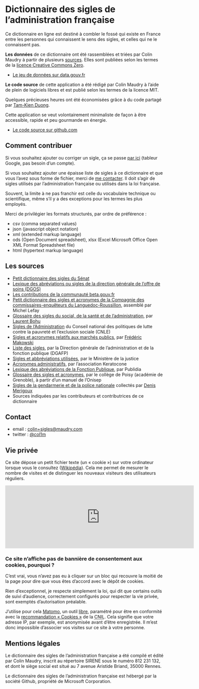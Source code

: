 # Dictionnaire des sigles de l’administration française

Ce dictionnaire en ligne est destiné à combler le fossé qui existe en France entre les personnes qui connaissent le sens des sigles, et celles qui ne le connaissent pas.

**Les données** de ce dictionnaire ont été rassemblées et triées par Colin Maudry à partir de plusieurs [sources](#lessources). Elles sont publiées selon les termes de la [licence Creative Commons Zero](http://creativecommons.org/publicdomain/zero/1.0/).

*   [Le jeu de données sur data.gouv.fr](https://www.data.gouv.fr/datasets/5ee0d624d915e528468166c6)

**Le code source** de cette application a été rédigé par Colin Maudry à l’aide de plein de logiciels libres et est publié selon les termes de la licence MIT.

Quelques précieuses heures ont été économisées grâce à du code partagé par [Tam-Kien Duong](https://github.com/taniki).

Cette application se veut volontairement minimaliste de façon à être accessible, rapide et peu gourmande en énergie.

*   [Le code source sur github.com](https://github.com/ColinMaudry/dictionnaire-sigles)

## Comment contribuer

Si vous souhaitez ajouter ou corriger un sigle, ça se passe [par ici](https://docs.google.com/spreadsheets/d/1kEJzE-8nCBZakKWptfrc5HhuctOEnMYy8AgxGz6dNW4/edit) (tableur Google, pas besoin d’un compte).

Si vous souhaitez ajouter une épaisse liste de sigles à ce dictionnaire et que vous l’avez sous forme de fichier, merci de [me contacter](#contact). Il doit s’agir de sigles utilisés par l’administration française ou utilisés dans la loi française.

Souvent, la limite à ne pas franchir est celle du vocabulaire technique ou scientifique, même s’il y a des exceptions pour les termes les plus employés.

Merci de privilégier les formats structurés, par ordre de préférence :

*   csv (comma separated values)
*   json (javascript object notation)
*   xml (extended markup language)
*   ods (Open Document spreadsheet), xlsx (Excel Microsoft Office Open XML Format Spreadsheet file)
*   html (hypertext markup language)

## Les sources

*   [Petit dictionnaire des sigles du Sénat](https://www.senat.fr/histoire/sigles.html)
*   [Lexique des abréviations ou sigles de la direction générale de l’offre de soins (DGOS)](http://www.metiers-fonctionpubliquehospitaliere.sante.gouv.fr/Lexique-des-abreviations-ou-sigles.html)
*   [Les contributions de la communauté beta.gouv.fr](https://github.com/betagouv/glossary-bot)
*   [Petit dictionnaire des sigles et acronymes de la Compagnie des commissaires-enquêteurs du Languedoc-Roussillon](http://www.cce-lrv.com/documents/images/general_photos/151_Fichier.pdf), assemblé par Michel Lefay
*   [Glossaire des sigles du social, de la santé et de l’administration](http://maraudes.fr/glossaire-sigles-social-de-sante-de-ladministration/), par [Laurent Bohu](https://twitter.com/lolobobo)
*   [Sigles de l’Administration](https://www.cnle.gouv.fr/Sigles-de-l-Administration.html) du Conseil national des politiques de lutte contre la pauvreté et l’exclusion sociale (CNLE)
*   [Sigles et acronymes relatifs aux marchés publics](http://www.marche-public.fr/Marches-publics/Definitions/Marches-publics-Sigles.htm), par [Frédéric Makowski](https://twitter.com/marchespublics)
*   [Liste des sigles](https://www.fonction-publique.gouv.fr/files/files/statistiques/rapports_annuels/2016/G_Liste_des_sigles.pdf), par la Direction générale de l’administration et de la fonction publique (DGAFP)
*   [Sigles et abbréviations utilisées](http://www.justice.gouv.fr/art_pix/Stat_Annuaire_ministere-justice_sigles.pdf), par le Ministère de la justice
*   [Acronymes administratifs](https://www.keratocone.net/acronymes.html), par l’association Keratocone
*   [Lexique des abréviations de la Fonction Publique](https://concours-fonction-publique.publidia.fr/guide-fonction-publique/infos-utiles/lexique-fonction-publique), par Publidia
*   [Glossaire des sigles et acronymes](http://www.ac-grenoble.fr/college/poisy/orientation/orientation-sigles-et-acronymes/), par le collège de Poisy (académie de Grenoble), à partir d’un manuel de l’Onisep
*   [Sigles de la gendarmerie et de la police nationale](https://gist.github.com/ColinMaudry/fe30f024d3cea20d1f6ccd579d9acd3f#file-gendarmerie-csv) collectés par [Denis Merigoux](https://merigoux.ovh)
*   Sources indiquées par les contributeurs et contributrices de ce dictionnaire

## Contact

*   email : colin+sigles@maudry.com
*   twitter : [@col1m](https://twitter.com/col1m)

## Vie privée

Ce site dépose un petit fichier texte (un « cookie ») sur votre ordinateur lorsque vous le consultez ([Wikipédia](https://fr.wikipedia.org/wiki/Cookie_(informatique))). Cela me permet de mesurer le nombre de visites et de distinguer les nouveaux visiteurs des utilisateurs réguliers.

<div style="background-color: #ccc;"><iframe style="border: 0; height: 200px; width: 600px;" title="Opt-out du cookie de suivi" src="https://analytics.maudry.com/index.php?module=CoreAdminHome&amp;action=optOut&amp;language=fr&amp;backgroundColor=&amp;fontColor=&amp;fontSize=&amp;fontFamily="></iframe></div>

### Ce site n’affiche pas de bannière de consentement aux cookies, pourquoi ?

C’est vrai, vous n’avez pas eu à cliquer sur un bloc qui recouvre la moitié de la page pour dire que vous êtes d’accord avec le dépôt de cookies.

Rien d’exceptionnel, je respecte simplement la loi, qui dit que certains outils de suivi d’audience, correctement configurés pour respecter la vie privée, sont exemptés d’autorisation préalable.

J’utilise pour cela [Matomo](https://matomo.org/), un outil [libre](https://matomo.org/free-software/), paramétré pour être en conformité avec la [recommandation « Cookies »](https://www.cnil.fr/fr/solutions-pour-les-cookies-de-mesure-daudience) de la <abbr title="Commission Nationale de l’Informatique et des Libertés">CNIL</abbr>. Cela signifie que votre adresse IP, par exemple, est anonymisée avant d’être enregistrée. Il m’est donc impossible d’associer vos visites sur ce site à votre personne.

## Mentions légales

Le dictionnaire des sigles de l’administration française a été compilé et édité par Colin Maudry, inscrit au répertoire SIRENE sous le numéro 812 231 132, et dont le siège social est situé au 7 avenue Aristide Briand, 35000 Rennes.

Le dictionnaire des sigles de l’administration française est hébergé par la société Github, propriété de Microsoft Corporation.
